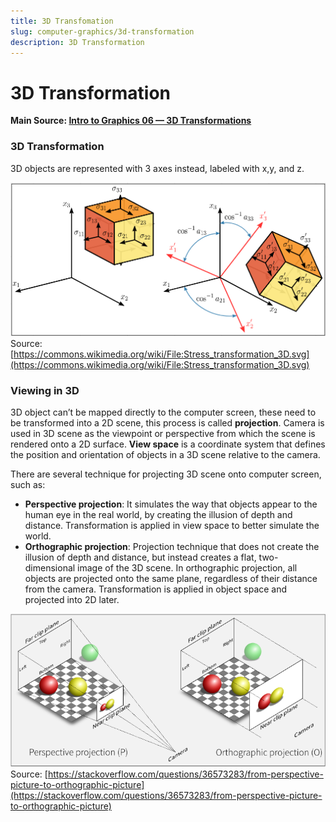 ```yaml
---
title: 3D Transfomation
slug: computer-graphics/3d-transformation
description: 3D Transformation
---
```


# 3D Transformation

**Main Source: [Intro to Graphics 06 — 3D Transformations](https://youtu.be/1z1S2kQKXDs)**

### 3D Transformation

3D objects are represented with 3 axes instead, labeled with x,y, and z.

![A cube is translated and rotated in 3D](./3d-transformation-example.png)  
Source: [https://commons.wikimedia.org/wiki/File:Stress_transformation_3D.svg](https://commons.wikimedia.org/wiki/File:Stress_transformation_3D.svg)

### Viewing in 3D

3D object can’t be mapped directly to the computer screen, these need to be transformed into a 2D scene, this process is called **projection**. Camera is used in 3D scene as the viewpoint or perspective from which the scene is rendered onto a 2D surface.
**View space** is a coordinate system that defines the position and orientation of objects in a 3D scene relative to the camera.

There are several technique for projecting 3D scene onto computer screen, such as:

- **Perspective projection**: It simulates the way that objects appear to the human eye in the real
  world, by creating the illusion of depth and distance. Transformation is applied in view space to better simulate the world.
- **Orthographic projection**: Projection technique that does not create the illusion of depth and distance, but instead creates a flat, two-dimensional image of the 3D scene. In orthographic projection, all objects are projected onto the same plane, regardless of their distance from the camera. Transformation is applied in object space and projected into 2D later.

![Perspective and ortographic camera projection comparison](./camera-projection.png)  
Source: [https://stackoverflow.com/questions/36573283/from-perspective-picture-to-orthographic-picture](https://stackoverflow.com/questions/36573283/from-perspective-picture-to-orthographic-picture)
